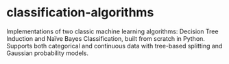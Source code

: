 # classification-algorithms
Implementations of two classic machine learning algorithms: Decision Tree Induction and Naïve Bayes Classification, built from scratch in Python. Supports both categorical and continuous data with tree-based splitting and Gaussian probability models.
